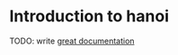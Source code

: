 # Introduction to hanoi

TODO: write [great documentation](http://jacobian.org/writing/what-to-write/)
